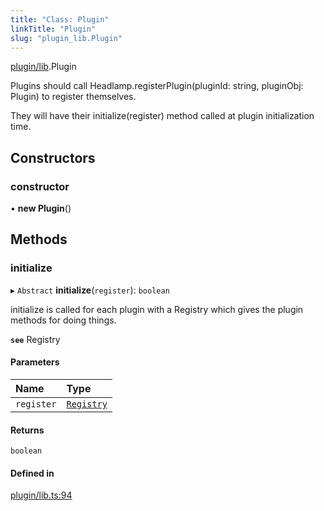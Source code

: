 ```yaml
---
title: "Class: Plugin"
linkTitle: "Plugin"
slug: "plugin_lib.Plugin"
---
```


[plugin/lib](../modules/plugin_lib.md).Plugin

Plugins should call Headlamp.registerPlugin(pluginId: string, pluginObj: Plugin) to register themselves.

They will have their initialize(register) method called at plugin initialization time.

## Constructors

### constructor

• **new Plugin**()

## Methods

### initialize

▸ `Abstract` **initialize**(`register`): `boolean`

initialize is called for each plugin with a Registry which gives the plugin methods for doing things.

**`see`** Registry

#### Parameters

| Name | Type |
| :------ | :------ |
| `register` | [`Registry`](plugin_registry.Registry.md) |

#### Returns

`boolean`

#### Defined in

[plugin/lib.ts:94](https://github.com/kinvolk/headlamp/blob/490b989/frontend/src/plugin/lib.ts#L94)
